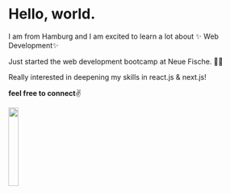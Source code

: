 # Hello, world. 
I am from Hamburg and I am excited to learn a lot about ✨ Web Development✨


Just started the web development bootcamp at Neue Fische. 🧜🪩 

Really interested in deepening my skills in react.js & next.js! 

  
 **feel free to connect**✌️

 
<img src="https://media.giphy.com/media/mucJbtydzALRvRX5m5/giphy.gif" width=20% height=20%> 


  

<!---
jessicareinh/jessicareinh is a ✨ special ✨ repository because its `README.md` (this file) appears on your GitHub profile.
You can click the Preview link to take a look at your changes.
--->
